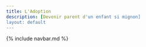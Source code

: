 ```yaml
---
title: L'Adoption
description: [Devenir parent d'un enfant si mignon]
layout: default
---
```


{% include navbar.md %}
